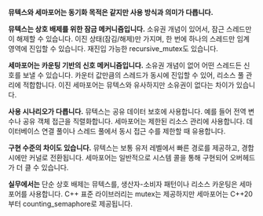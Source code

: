 **뮤텍스와 세마포어는 동기화 목적은 같지만 사용 방식과 의미가 다릅니다.**

**뮤텍스는 상호 배제를 위한 잠금 메커니즘입니다.** 소유권 개념이 있어서, 잠근 스레드만이 해제할 수 있습니다. 이진 상태(잠김/해제)만 가지며, 한 번에 하나의 스레드만 임계 영역에 진입할 수 있습니다. 재진입 가능한 recursive_mutex도 있습니다.

**세마포어는 카운팅 기반의 신호 메커니즘입니다.** 소유권 개념이 없어 어떤 스레드든 신호를 보낼 수 있습니다. 카운터 값만큼의 스레드가 동시에 진입할 수 있어, 리소스 풀 관리에 적합합니다. 이진 세마포어는 뮤텍스와 유사하지만 소유권이 없다는 차이가 있습니다.

**사용 시나리오가 다릅니다.** 뮤텍스는 공유 데이터 보호에 사용합니다. 예를 들어 전역 변수나 공유 객체 접근을 직렬화합니다. 세마포어는 제한된 리소스 관리에 사용합니다. 데이터베이스 연결 풀이나 스레드 풀에서 동시 접근 수를 제한할 때 유용합니다.

**구현 수준의 차이도 있습니다.** 뮤텍스는 보통 유저 레벨에서 빠른 경로를 제공하고, 경합 시에만 커널로 전환됩니다. 세마포어는 일반적으로 시스템 콜을 통해 구현되어 오버헤드가 더 클 수 있습니다.

**실무에서는** 단순 상호 배제는 뮤텍스를, 생산자-소비자 패턴이나 리소스 카운팅은 세마포어를 사용합니다. C++ 표준 라이브러리는 mutex는 제공하지만 세마포어는 C++20부터 counting_semaphore로 제공됩니다.